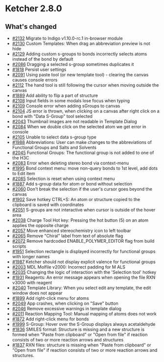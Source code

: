 
# Ketcher 2.8.0

## What's changed

* [#2132](https://github.com/epam/ketcher/issues/2132) Migrate to Indigo v1.10.0-rc.1 in-browser module
* [#2130](https://github.com/epam/ketcher/issues/2130) Custom Templates: When drag an abbreviation preview is not hide
* [#2129](https://github.com/epam/ketcher/issues/2129) Adding custom s-groups to bonds incorrectly selects atoms instead of the bond by default
* [#2086](https://github.com/epam/ketcher/issues/2086) Dragging a selected s-group sometimes duplicates it
* [#1818](https://github.com/epam/ketcher/issues/1818) Persist user settings
* [#2091](https://github.com/epam/ketcher/issues/2091) Using paste tool (or new template tool) - clearing the canvas causes console errors
* [#2112](https://github.com/epam/ketcher/issues/2112) The hand tool is still following the cursor when moving outside the canvas
* [#1889](https://github.com/epam/ketcher/issues/1889) Add ability to flip a part of structure
* [#2108](https://github.com/epam/ketcher/issues/2108) Input fields in some modals lose focus when typing
* [#2109](https://github.com/epam/ketcher/issues/2109) Console error when adding sGroups to canvas
* [#2104](https://github.com/epam/ketcher/issues/2104) JS error is thrown, when clicking on a canvas after right click on a bond with "Data S-Group" tool selected
* [#2043](https://github.com/epam/ketcher/issues/2043) Thumbnail images are not readable in Template Dialog
* [#2084](https://github.com/epam/ketcher/issues/2084) When we double click on the selected atom we get error in console
* [#2105](https://github.com/epam/ketcher/issues/2105) Unable to select data s-group type
* [#1988](https://github.com/epam/ketcher/issues/1988) Abbreviations: User can make changes to the abbreviations of Functional Groups and Salts and Solvents 
* [#2045](https://github.com/epam/ketcher/issues/2045) Functional Groups: The functional group is not added to one of the H3C
* [#2083](https://github.com/epam/ketcher/issues/2083) Error when deleting stereo bond via context-menu
* [#1995](https://github.com/epam/ketcher/issues/1995) Bond context menu: move non-query bonds to 1st level, add dots to Edit item
* [#2085](https://github.com/epam/ketcher/issues/2085) Selection is reset when using context menu
* [#1887](https://github.com/epam/ketcher/issues/1887) Add s-group data for atom or bond without selection
* [#2060](https://github.com/epam/ketcher/issues/2060) Don't break the selection if the user's cursor goes beyond the canvas
* [#1902](https://github.com/epam/ketcher/issues/1902) Save hotkey CTRL+S: An atom or structure copied to the clipboard is saved with coordinates
* [#2051](https://github.com/epam/ketcher/issues/2051) S-groups are not interactive when cursor is outside of the hover area
* [#2038](https://github.com/epam/ketcher/issues/2038) Charge Tool Hot key: Pressing the hot button (5) on an atom applies the opposite charge
* [#2057](https://github.com/epam/ketcher/issues/2057) Move enhanced stereochemistry icon to left toolbar
* [#2065](https://github.com/epam/ketcher/issues/2065) Remove "Chiral" label from text of absolute flag
* [#2072](https://github.com/epam/ketcher/issues/2072) Remove hardcoded ENABLE_POLYMER_EDITOR flag from build scripts
* [#1951](https://github.com/epam/ketcher/issues/1951) Selection rectangle is displayed incorrectly for functional groups with longer names
* [#1987](https://github.com/epam/ketcher/issues/1987) Ketcher should not display explicit valence for functional groups
* [#2003](https://github.com/epam/ketcher/issues/2003) MDL Molfile v2000: Incorrect padding for M ALS
* [#2035](https://github.com/epam/ketcher/issues/2035) Changing the logic of interaction with the 'Selection tool' hotkey
* [#1931](https://github.com/epam/ketcher/issues/1931) Reagents: An error message appears when opening the file RXN v3000 with reagent
* [#2040](https://github.com/epam/ketcher/issues/2040) Template Library: When you select edit any template, the edit window does not appear
* [#1899](https://github.com/epam/ketcher/issues/1899) Add right-click menu for atoms
* [#2049](https://github.com/epam/ketcher/issues/2049) App crashes, when clicking on "Save" button
* [#2046](https://github.com/epam/ketcher/issues/2046) Remove excessive warnings in template dialog
* [#2011](https://github.com/epam/ketcher/issues/2011) Reaction Mapping Tool: Manual mapping of atoms does not work
* [#1872](https://github.com/epam/ketcher/issues/1872) Add right-click menu for bonds
* [#1999](https://github.com/epam/ketcher/issues/1999) S-Group: Hover over the S-Group displays always acetaldehyde
* [#1836](https://github.com/epam/ketcher/issues/1836) SMILES format: Structure is missing and a new structure is formed when "Paste from clipboard" or "Open from file" if reaction consists of two or more reaction arrows and structures
* [#1837](https://github.com/epam/ketcher/issues/1837) RXN files: structure is missing when "Paste from clipboard" or "Open from file" if reaction consists of two or more reaction arrows and structures.